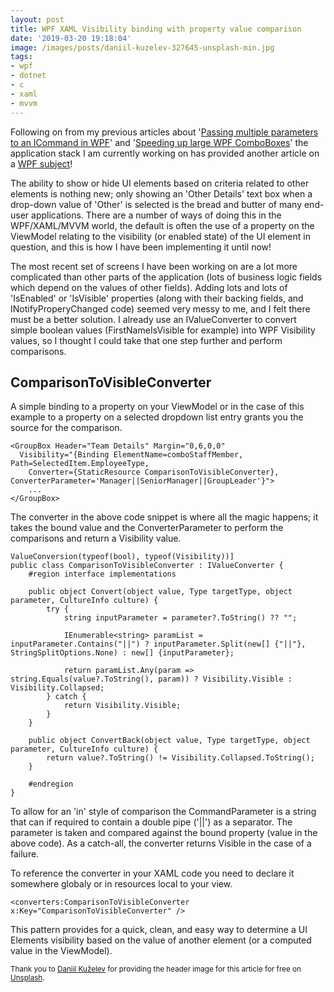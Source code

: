 ```yaml
---
layout: post
title: WPF XAML Visibility binding with property value comparison
date: '2019-03-20 19:18:04'
image: /images/posts/daniil-kuzelev-327645-unsplash-min.jpg
tags:
- wpf
- dotnet
- c
- xaml
- mvvm
---
```


Following on from my previous articles about '[Passing multiple parameters to an ICommand in WPF](https://melodiouscode.net/passing-multiple-parameters-to-an-icommand-in-wpf/)' and '[Speeding up large WPF ComboBoxes](https://melodiouscode.net/speeding-up-large-wpf-comboboxes/)' the application stack I am currently working on has provided another article on a [WPF subject](https://melodiouscode.net/tag/wpf/)!

The ability to show or hide UI elements based on criteria related to other elements is nothing new; only showing an 'Other Details' text box when a drop-down value of 'Other' is selected is the bread and butter of many end-user applications. There are a number of ways of doing this in the WPF/XAML/MVVM world, the default is often the use of a property on the ViewModel relating to the visibility (or enabled state) of the UI element in question, and this is how I have been implementing it until now!

The most recent set of screens I have been working on are a lot more complicated than other parts of the application (lots of business logic fields which depend on the values of other fields). Adding lots and lots of 'IsEnabled' or 'IsVisible' properties (along with their backing fields, and INotifyProperyChanged code) seemed very messy to me, and I felt there must be a better solution. I already use an IValueConverter to convert simple boolean values (FirstNameIsVisible for example) into WPF Visibility values, so I thought I could take that one step further and perform comparisons.
<!--more-->
## ComparisonToVisibleConverter

A simple binding to a property on your ViewModel or in the case of this example to a property on a selected dropdown list entry grants you the source for the comparison.

<!--kg-card-begin: markdown-->

    <GroupBox Header="Team Details" Margin="0,6,0,0"
      Visibility="{Binding ElementName=comboStaffMember, Path=SelectedItem.EmployeeType, 
    	Converter={StaticResource ComparisonToVisibleConverter}, ConverterParameter='Manager||SeniorManager||GroupLeader'}">
    	...
    </GroupBox>

<!--kg-card-end: markdown-->

The converter in the above code snippet is where all the magic happens; it takes the bound value and the ConverterParameter to perform the comparisons and return a Visibility value.

<!--kg-card-begin: markdown-->

    ValueConversion(typeof(bool), typeof(Visibility))]
    public class ComparisonToVisibleConverter : IValueConverter {
    	#region interface implementations
    
    	public object Convert(object value, Type targetType, object parameter, CultureInfo culture) {
    		try {
    			string inputParameter = parameter?.ToString() ?? "";
    
    			IEnumerable<string> paramList = inputParameter.Contains("||") ? inputParameter.Split(new[] {"||"}, StringSplitOptions.None) : new[] {inputParameter};
    
    			return paramList.Any(param => string.Equals(value?.ToString(), param)) ? Visibility.Visible : Visibility.Collapsed;
    		} catch {
    			return Visibility.Visible;
    		}
    	}
    
    	public object ConvertBack(object value, Type targetType, object parameter, CultureInfo culture) {
    		return value?.ToString() != Visibility.Collapsed.ToString();
    	}
    
    	#endregion
    }

<!--kg-card-end: markdown-->

To allow for an 'in' style of comparison the CommandParameter is a string that can if required to contain a double pipe ('||') as a separator. The parameter is taken and compared against the bound property (value in the above code). As a catch-all, the converter returns Visible in the case of a failure.

To reference the converter in your XAML code you need to declare it somewhere globaly or in resources local to your view.

<!--kg-card-begin: markdown-->

    <converters:ComparisonToVisibleConverter x:Key="ComparisonToVisibleConverter" />

<!--kg-card-end: markdown-->

This pattern provides for a quick, clean, and easy way to determine a UI Elements visibility based on the value of another element (or a computed value in the ViewModel).

<!--kg-card-begin: markdown-->

<small>Thank you to <a href="https://unsplash.com/photos/QRawWgV6gmo?utm_source=unsplash&amp;utm_medium=referral&amp;utm_content=creditCopyText">Daniil Kuželev</a> for providing the header image for this article for free on <a href="https://unsplash.com">Unsplash</a>.</small>

<!--kg-card-end: markdown-->